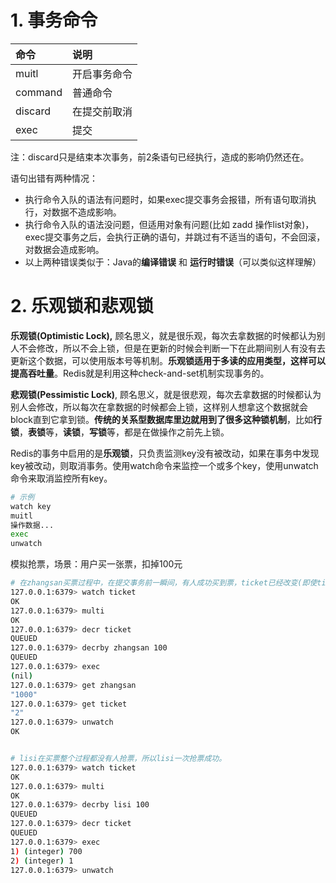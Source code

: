 # 1. 事务命令

| 命令    | 说明         |
| :------ | :----------- |
| muitl   | 开启事务命令 |
| command | 普通命令     |
| discard | 在提交前取消 |
| exec    | 提交         |

注：discard只是结束本次事务，前2条语句已经执行，造成的影响仍然还在。

语句出错有两种情况： 

- 执行命令入队的语法有问题时，如果exec提交事务会报错，所有语句取消执行，对数据不造成影响。 
- 执行命令入队的语法没问题，但适用对象有问题(比如 zadd 操作list对象)，exec提交事务之后，会执行正确的语句，并跳过有不适当的语句，不会回滚，对数据会造成影响。
- 以上两种错误类似于：Java的**编译错误** 和 **运行时错误**（可以类似这样理解）

# 2. 乐观锁和悲观锁

**乐观锁(Optimistic Lock),** 顾名思义，就是很乐观，每次去拿数据的时候都认为别人不会修改，所以不会上锁，但是在更新的时候会判断一下在此期间别人有没有去更新这个数据，可以使用版本号等机制。**乐观锁适用于多读的应用类型，这样可以提高吞吐量**。Redis就是利用这种check-and-set机制实现事务的。

**悲观锁(Pessimistic Lock)**, 顾名思义，就是很悲观，每次去拿数据的时候都认为别人会修改，所以每次在拿数据的时候都会上锁，这样别人想拿这个数据就会block直到它拿到锁。**传统的关系型数据库里边就用到了很多这种锁机制**，比如**行锁**，**表锁**等，**读锁**，**写锁**等，都是在做操作之前先上锁。

Redis的事务中启用的是**乐观锁**，只负责监测key没有被改动，如果在事务中发现key被改动，则取消事务。使用watch命令来监控一个或多个key，使用unwatch命令来取消监控所有key。

```bash
# 示例
watch key
muitl
操作数据...
exec
unwatch
```

模拟抢票，场景：用户买一张票，扣掉100元

```bash
# 在zhangsan买票过程中，在提交事务前一瞬间，有人成功买到票，ticket已经改变(即使ticket还有票)，导致zhangsan抢票失败。
127.0.0.1:6379> watch ticket
OK
127.0.0.1:6379> multi
OK
127.0.0.1:6379> decr ticket
QUEUED
127.0.0.1:6379> decrby zhangsan 100
QUEUED
127.0.0.1:6379> exec
(nil)
127.0.0.1:6379> get zhangsan
"1000"
127.0.0.1:6379> get ticket
"2"
127.0.0.1:6379> unwatch
OK


# lisi在买票整个过程都没有人抢票，所以lisi一次抢票成功。
127.0.0.1:6379> watch ticket
OK
127.0.0.1:6379> multi
OK
127.0.0.1:6379> decrby lisi 100
QUEUED
127.0.0.1:6379> decr ticket
QUEUED
127.0.0.1:6379> exec
1) (integer) 700
2) (integer) 1
127.0.0.1:6379> unwatch
```
